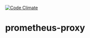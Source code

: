 [![Code Climate](https://codeclimate.com/github/pambrose/prometheus-proxy/badges/gpa.svg)](https://codeclimate.com/github/pambrose/prometheus-proxy)

# prometheus-proxy